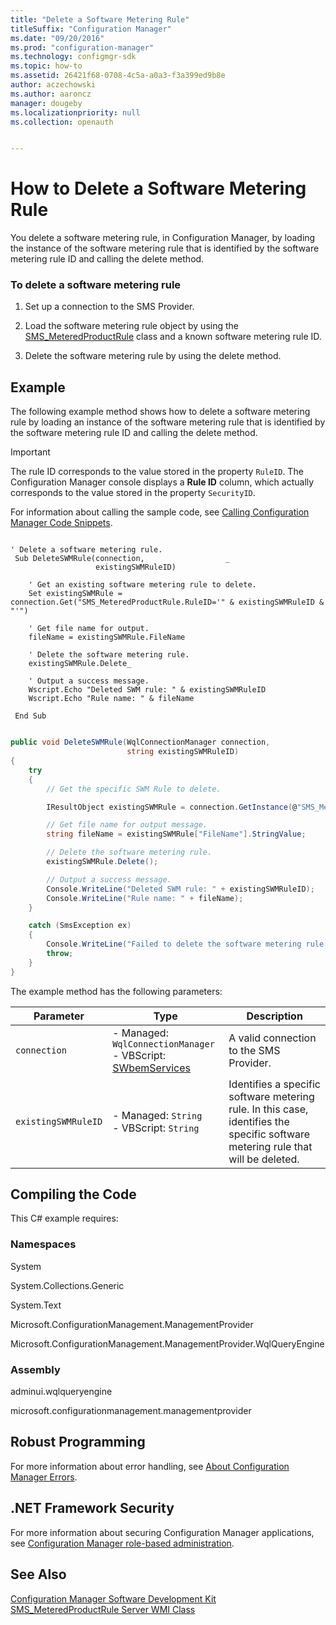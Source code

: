 ```yaml
---
title: "Delete a Software Metering Rule"
titleSuffix: "Configuration Manager"
ms.date: "09/20/2016"
ms.prod: "configuration-manager"
ms.technology: configmgr-sdk
ms.topic: how-to
ms.assetid: 26421f68-0708-4c5a-a0a3-f3a399ed9b8e
author: aczechowski
ms.author: aaroncz
manager: dougeby
ms.localizationpriority: null
ms.collection: openauth


---
```

# How to Delete a Software Metering Rule
You delete a software metering rule, in Configuration Manager, by loading the instance of the software metering rule that is identified by the software metering rule ID and calling the delete method.  

### To delete a software metering rule  

1.  Set up a connection to the SMS Provider.  

2.  Load the software metering rule object by using the [SMS_MeteredProductRule](../../develop/reference/apps/sms_meteredproductrule-server-wmi-class.md) class and a known software metering rule ID.  

3.  Delete the software metering rule by using the delete method.  

## Example  
 The following example method shows how to delete a software metering rule by loading an instance of the software metering rule that is identified by the software metering rule ID and calling the delete method.  

> [!IMPORTANT]
>  The rule ID corresponds to the value stored in the property `RuleID`. The Configuration Manager console displays a **Rule ID** column, which actually corresponds to the value stored in the property `SecurityID`.  

 For information about calling the sample code, see [Calling Configuration Manager Code Snippets](../../develop/core/understand/calling-code-snippets.md).  

```vbs  

' Delete a software metering rule.  
 Sub DeleteSWMRule(connection,                  _  
                   existingSWMRuleID)                           

    ' Get an existing software metering rule to delete.   
    Set existingSWMRule = connection.Get("SMS_MeteredProductRule.RuleID='" & existingSWMRuleID & "'")    

    ' Get file name for output.  
    fileName = existingSWMRule.FileName  

    ' Delete the software metering rule.  
    existingSWMRule.Delete_  

    ' Output a success message.  
    Wscript.Echo "Deleted SWM rule: " & existingSWMRuleID  
    Wscript.Echo "Rule name: " & fileName  

 End Sub  
```  

```c#  

public void DeleteSWMRule(WqlConnectionManager connection,  
                          string existingSWMRuleID)  
{  
    try  
    {  
        // Get the specific SWM Rule to delete.  

        IResultObject existingSWMRule = connection.GetInstance(@"SMS_MeteredProductRule.RuleID='" + existingSWMRuleID + "'");  

        // Get file name for output message.  
        string fileName = existingSWMRule["FileName"].StringValue;  

        // Delete the software metering rule.  
        existingSWMRule.Delete();  

        // Output a success message.  
        Console.WriteLine("Deleted SWM rule: " + existingSWMRuleID);  
        Console.WriteLine("Rule name: " + fileName);  
    }  

    catch (SmsException ex)  
    {  
        Console.WriteLine("Failed to delete the software metering rule. Error: " + ex.Message);  
        throw;  
    }  
}  

```  

 The example method has the following parameters:  

| Parameter | Type | Description |
| --------- | ---- | ----------- |
|`connection`|-   Managed: `WqlConnectionManager`<br />-   VBScript: [SWbemServices](/windows/win32/wmisdk/swbemservices)|A valid connection to the SMS Provider.|  
|`existingSWMRuleID`|-   Managed: `String`<br />-   VBScript: `String`|Identifies a specific software metering rule. In this case, identifies the specific software metering rule that will be deleted.|  

## Compiling the Code  
 This C# example requires:  

### Namespaces  
 System  

 System.Collections.Generic  

 System.Text  

 Microsoft.ConfigurationManagement.ManagementProvider  

 Microsoft.ConfigurationManagement.ManagementProvider.WqlQueryEngine  

### Assembly  
 adminui.wqlqueryengine  

 microsoft.configurationmanagement.managementprovider  

## Robust Programming  
 For more information about error handling, see [About Configuration Manager Errors](../../develop/core/understand/about-configuration-manager-errors.md).  

## .NET Framework Security  
 For more information about securing Configuration Manager applications, see [Configuration Manager role-based administration](../../develop/core/servers/configure/role-based-administration.md).  

## See Also  
 [Configuration Manager Software Development Kit](../../develop/core/misc/system-center-configuration-manager-sdk.md)   
 [SMS_MeteredProductRule Server WMI Class](../../develop/reference/apps/sms_meteredproductrule-server-wmi-class.md)
